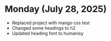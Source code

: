 # Monday (July 28, 2025)

- Replaced project with mango css test
- Changed some headings to h2
- Updated heading font to humanisy
